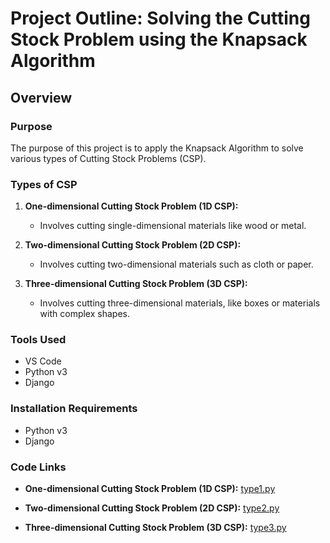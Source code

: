 # Project Outline: Solving the Cutting Stock Problem using the Knapsack Algorithm

## Overview

### Purpose
The purpose of this project is to apply the Knapsack Algorithm to solve various types of Cutting Stock Problems (CSP).

### Types of CSP

1. **One-dimensional Cutting Stock Problem (1D CSP):**
   - Involves cutting single-dimensional materials like wood or metal.

2. **Two-dimensional Cutting Stock Problem (2D CSP):**
   - Involves cutting two-dimensional materials such as cloth or paper.

3. **Three-dimensional Cutting Stock Problem (3D CSP):**
   - Involves cutting three-dimensional materials, like boxes or materials with complex shapes.

### Tools Used
- VS Code
- Python v3
- Django

### Installation Requirements
- Python v3
- Django

### Code Links

- **One-dimensional Cutting Stock Problem (1D CSP):**
  [type1.py](https://github.com/phqsuema123/the-Cutting-Stock/blob/main/code%20python/type1.py)

- **Two-dimensional Cutting Stock Problem (2D CSP):**
  [type2.py](https://github.com/phqsuema123/the-Cutting-Stock/blob/main/code%20python/type2.py)

- **Three-dimensional Cutting Stock Problem (3D CSP):**
  [type3.py](https://github.com/phqsuema123/the-Cutting-Stock/blob/main/code%20python/type3.py)

